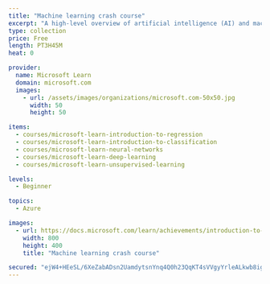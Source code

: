 ```yaml
---
title: "Machine learning crash course"
excerpt: "A high-level overview of artificial intelligence (AI) and machine learning. Modules are aimed at people with little or no knowledge of computer science and statistics. You will cover the essential concepts of AI and learn how to apply custom machine learning solutions with free, easy to use tools. You will learn simple but powerful ways that AI practitioners make predictions about objects, people, and the future. Then, you’ll cover exciting, complex topics you may have heard of, such as neural networks, computer vision, deep learning, and unsupervised learning."
type: collection
price: Free
length: PT3H45M
heat: 0

provider:
  name: Microsoft Learn
  domain: microsoft.com
  images:
    - url: /assets/images/organizations/microsoft.com-50x50.jpg
      width: 50
      height: 50

items:
  - courses/microsoft-learn-introduction-to-regression
  - courses/microsoft-learn-introduction-to-classification
  - courses/microsoft-learn-neural-networks
  - courses/microsoft-learn-deep-learning
  - courses/microsoft-learn-unsupervised-learning

levels:
  - Beginner

topics:
  - Azure

images:
  - url: https://docs.microsoft.com/learn/achievements/introduction-to-regression-social.png
    width: 800
    height: 400
    title: "Machine learning crash course"

secured: "ejW4+HEeSL/6XeZabADsn2UamdytsnYnq4Q0h23QqKT4sVVgyYrleALkwb8igfMjWNYfZoy+daRSyl/+cDtkNaIXdUuLMuNF1aQ3Fb1fFllsunzPjX20Jdfsy8FP6hf86vAwodtsql6qiDDhewjVP/hawvLCyS2YYOc3LihHgXrTcrThKhFrcRQ7Z6oZvNM7wxf5qJ8aGrSqn7Z2KZuoffFvxJmtlyVE5vsVxvUjg7ahgI5mAXNxLlNKwGy1R2A6xClYnG6LC8TQAmFFqQZ4WEqk+k7++6Pv/XDwcerrpKMSN/iSKz/3tREu+MHl7exXrAZeBwgmeqTzOQnBWtE59Q==;j/BC44POgrTdsMVOeL0dtg=="
---
```


